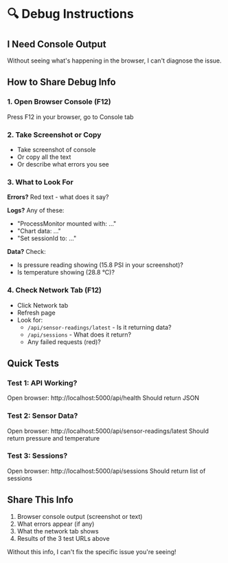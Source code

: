 # 🔍 Debug Instructions

## I Need Console Output

Without seeing what's happening in the browser, I can't diagnose the issue.

## How to Share Debug Info

### 1. Open Browser Console (F12)
Press F12 in your browser, go to Console tab

### 2. Take Screenshot or Copy
- Take screenshot of console
- Or copy all the text
- Or describe what errors you see

### 3. What to Look For

**Errors?** Red text - what does it say?

**Logs?** Any of these:
- "ProcessMonitor mounted with: ..."
- "Chart data: ..."
- "Set sessionId to: ..."

**Data?** Check:
- Is pressure reading showing (15.8 PSI in your screenshot)?
- Is temperature showing (28.8 °C)?

### 4. Check Network Tab (F12)
- Click Network tab
- Refresh page
- Look for:
  - `/api/sensor-readings/latest` - Is it returning data?
  - `/api/sessions` - What does it return?
  - Any failed requests (red)?

## Quick Tests

### Test 1: API Working?
Open browser: http://localhost:5000/api/health
Should return JSON

### Test 2: Sensor Data?
Open browser: http://localhost:5000/api/sensor-readings/latest
Should return pressure and temperature

### Test 3: Sessions?
Open browser: http://localhost:5000/api/sessions
Should return list of sessions

## Share This Info

1. Browser console output (screenshot or text)
2. What errors appear (if any)
3. What the network tab shows
4. Results of the 3 test URLs above

Without this info, I can't fix the specific issue you're seeing!
